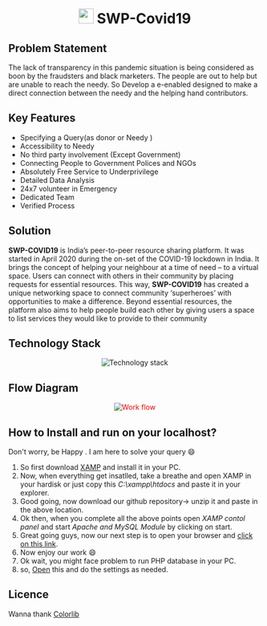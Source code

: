 # <p align="center" text-size="20px"><img src="Readme images/Logo.PNG" height="30" width="30">  SWP-Covid19</p>

## Problem Statement

The lack of transparency in this pandemic situation is being considered as boon by the fraudsters and black marketers. The people are out to help but are unable to reach the needy. So Develop a e-enabled designed to make a direct connection between the needy and the helping hand contributors.

## Key Features
* Specifying a Query(as donor or Needy )
* Accessibility to Needy
* No third party involvement (Except Government)
* Connecting People to Government Polices and NGOs
* Absolutely Free Service to Underprivilege
* Detailed Data Analysis
* 24x7 volunteer in Emergency 
* Dedicated Team
* Verified Process

## Solution

**SWP-COVID19** is India’s peer-to-peer resource sharing platform. It was started in April 2020 during the on-set of the COVID-19 
lockdown in India. It brings the concept of helping your neighbour at a time of need – to a virtual space. Users can connect with 
others in their community by placing requests for essential resources.
This way, **SWP-COVID19** has created a unique networking space to connect community ‘superheroes’ with opportunities to make a 
difference.
Beyond essential resources, the platform also aims to help people build each other by giving users a space to list services they
would like to provide to their community

## Technology Stack
<p align="center" text-size="20px"><img src="Readme images/Technology stack.png" alt="Technology stack" align="center"></p>

## Flow Diagram
<p align="center" text-size="20px" style='color:red'><img src="Readme images/Flow chart.png" alt="Work flow" align="center"></p>

## How to Install and run on your localhost?
Don't worry, be Happy . I am here to solve your query :smile:
1. So first download [XAMP](https://www.apachefriends.org/download.html) and install it in your PC.
2. Now, when everything get insatlled, take a breathe and open XAMP in your hardisk or just copy this *C:\xampp\htdocs* and paste it in your explorer.
3. Good going, now download our github repository-> unzip it and paste in the above location.
4. Ok then, when you complete all the above points open *XAMP contol panel* and start *Apache and MySQL Module* by clicking on start.
5. Great going guys, now our next step is to open your browser and [click on this link](http://localhost/swpcovid19/#/home).
6. Now enjoy our work :smile:
7. Ok wait, you might face problem to run PHP database in your PC.
8. so, [Open](http://localhost/phpmyadmin/) this and do the settings as needed.

## Licence
Wanna thank [Colorlib](https://colorlib.com/)
